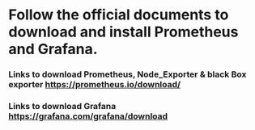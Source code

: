 # Follow the official documents to download and install Prometheus and Grafana.

### Links to download Prometheus, Node_Exporter & black Box exporter https://prometheus.io/download/
### Links to download Grafana https://grafana.com/grafana/download

